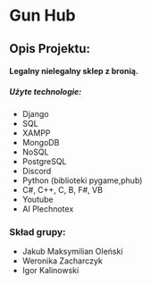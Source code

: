 <h1>Gun Hub</h1>
<h2>Opis Projektu:</h2>

<h4>Legalny nielegalny sklep z bronią.</h4>

<h5>Użyte technologie:</h5>
<ul>
    <lr>
      <li>Django</li>
      <li>SQL</li>
      <li>XAMPP</li>
      <li>MongoDB</li>
      <li>NoSQL</li>
      <li>PostgreSQL</li>
      <li>Discord</li>
      <li>Python (biblioteki pygame,phub)</li>
      <li>C#, C++, C, B, F#, VB</li>
      <li>Youtube</li>
      <li>AI Plechnotex</li>
  </lr>
</ul>
  
<h3>Skład grupy:</h3>
<ul>
  <lr>
      <li>Jakub Maksymilian Oleński</li>
      <li>Weronika Zacharczyk</li>
      <li>Igor Kalinowski</li>
  </lr>
</ul>
